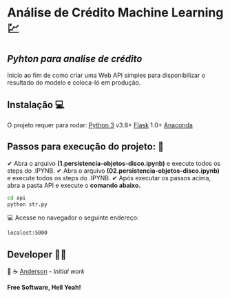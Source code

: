 # Análise de Crédito Machine Learning 💹
## _Pyhton para analise de crédito_
 Inicio ao fim de como criar uma Web API simples para disponibilizar o resultado do modelo e coloca-ló em produção.
## Instalação 💻
O projeto requer para rodar:
[Python 3](https://www.python.org/) v3.8+
[Flask](https://flask.palletsprojects.com/en/1.1.x/) 1.0+
[Anaconda](https://www.anaconda.com/products/individual)
## Passos para execução do projeto: 👣
✔ Abra o arquivo **(1.persistencia-objetos-disco.ipynb)**  e execute todos os steps do .IPYNB.
✔ Abra o arquivo  **(02.persistencia-objetos-disco.ipynb)** e execute todos os steps do .IPYNB.
✔ Após executar os passos acima, abra a pasta API e execute o **comando abaixo.**
```sh
cd api
python str.py
```

💻 Acesse no navegador o seguinte endereço: 
```sh
localost:5000
```

## Developer 👨‍💻

🍕 ☕ [Anderson](https://www.linkedin.com/in/andersonxavier/)   -  _Initial work_

**Free Software, Hell Yeah!**
